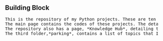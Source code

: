  ## Building Block
<pre>This is the repository of my Python projects. These are ten basic, school-level Python projects. Each project focuses on a specific Python concept. 
The main page contains the codes of these projects. The details of each projects are provided in a small description section at the starting of each project inside the README file.
The repository also has a page, *Knowledge Hub*, detailing the items, concept, theories and topics that I plan to learn as I build these projects.
The third folder,*parking*, contains a list of topics that I intend to study later. This is divided into two parts: To do and completed. </pre>
